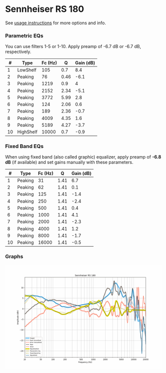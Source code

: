 # Sennheiser RS 180
See [usage instructions](https://github.com/jaakkopasanen/AutoEq#usage) for more options and info.

### Parametric EQs
You can use filters 1-5 or 1-10. Apply preamp of -6.7 dB or -6.7 dB, respectively.

|   # | Type      |   Fc (Hz) |    Q |   Gain (dB) |
|-----|-----------|-----------|------|-------------|
|   1 | LowShelf  |       105 | 0.7  |         8.4 |
|   2 | Peaking   |        76 | 0.46 |        -6.1 |
|   3 | Peaking   |      1219 | 0.9  |         4   |
|   4 | Peaking   |      2152 | 2.34 |        -5.1 |
|   5 | Peaking   |      3772 | 5.99 |         2.8 |
|   6 | Peaking   |       124 | 2.06 |         0.6 |
|   7 | Peaking   |       189 | 2.36 |        -0.7 |
|   8 | Peaking   |      4009 | 4.35 |         1.6 |
|   9 | Peaking   |      5189 | 4.27 |        -3.7 |
|  10 | HighShelf |     10000 | 0.7  |        -0.9 |

### Fixed Band EQs
When using fixed band (also called graphic) equalizer, apply preamp of **-6.8 dB** (if available) and set gains manually with these parameters.

|   # | Type    |   Fc (Hz) |    Q |   Gain (dB) |
|-----|---------|-----------|------|-------------|
|   1 | Peaking |        31 | 1.41 |         6.7 |
|   2 | Peaking |        62 | 1.41 |         0.1 |
|   3 | Peaking |       125 | 1.41 |        -1.4 |
|   4 | Peaking |       250 | 1.41 |        -2.4 |
|   5 | Peaking |       500 | 1.41 |         0.4 |
|   6 | Peaking |      1000 | 1.41 |         4.1 |
|   7 | Peaking |      2000 | 1.41 |        -2.3 |
|   8 | Peaking |      4000 | 1.41 |         1.2 |
|   9 | Peaking |      8000 | 1.41 |        -1.7 |
|  10 | Peaking |     16000 | 1.41 |        -0.5 |

### Graphs
![](./Sennheiser%20RS%20180.png)
